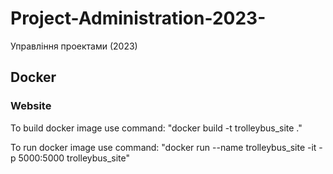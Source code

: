 # Project-Administration-2023-
Управління проектами (2023)

## Docker
### Website
To build docker image use command: "docker build -t trolleybus_site ."

To run docker image use command: "docker run --name trolleybus_site -it -p 5000:5000 trolleybus_site"
